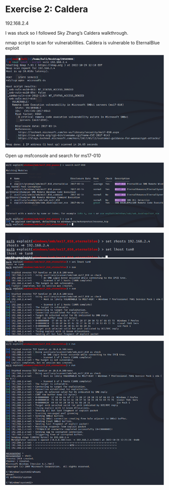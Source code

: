 # Exercise 2: Caldera

192.168.2.4

I was stuck so I followed Sky Zhang’s Caldera walkthrough.

nmap script to scan for vulnerabilities. Caldera is vulnerable to EternalBlue exploit

![](media/6758007609c103d3364d69e48e0ed136.png)

Open up msfconsole and search for ms17-010

![Graphical user interface, text Description automatically generated](media/cac41f549435e6eccd4c4548a5182fa0.png)

![A screenshot of a computer Description automatically generated with medium confidence](media/8122708ca66d5bd1ff1b3c13968cd9c9.png)  
![Text Description automatically generated](media/dd6109f2420296b2d5f5e6ba33c717b5.png)

![Text Description automatically generated](media/2387ef70ec0c092f35907d3a92d189da.png)
